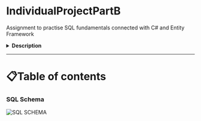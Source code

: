 # IndividualProjectPartB
Assignment to practise SQL fundamentals connected with C# and Entity Framework

<details><summary><strong>Description</strong></summary>
<p>
    <ol><li>Following PART A you need to implement the below functionality:</li></ul>
    <li> Design the ERD of your system and verify it throughan online tool such as https://sqldbm.com/(it requires a free account) [15 marks]</li>
    <li> Identify  any  other  tables  you  need  based  on  your  implementation  and construct them [15 marks] </li>
    <li> Make the schema of a database that can keep data for the main entities of the  assignment  and  name  the  tables  as:  Students,  Trainers,  Assignments, Courses [15 marks]</li>
    <li> Populate the tables of the database with enough data [10 marks]</li>
    <li> You need to produce sql queries that output the following [19marks in total]:</li>
    <li> A list of all the students [2marks]</li>
    <li> A list of all the trainers[2marks]</li>
    <li> A list of all the assignments[2marks]</li>
    <li> A list of all the courses[2marks]</li>
    <li> All the students per course[2marks]</li>
    <li> All the trainers per course[2marks]</li>
    <li> All the assignments per course[2marks]</li>
    <li> All the assignments per course per student[2marks]</li>
    <li> A list of students that belong to more than one courses[3marks]</li>
  <li> You also need to produce asmall project that [26 marks]</li>
    </p>
</details>


------------------------------------------------------------------------------------------------------------------------------------------------------

📋Table of contents
=================

<!--ts-->


  
   
   
<!--te-->

### SQL Schema
![SQL SCHEMA](https://github.com/zafeirisdimi/IndividualProjectPartB/blob/de8ae977395920d2492dd4b9dde30d1622c67b4f/SQLSCHEMA.png)
